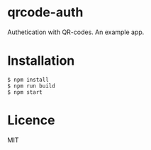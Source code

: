 # qrcode-auth

Authetication with QR-codes. An example app.

# Installation

    $ npm install
    $ npm run build
    $ npm start

# Licence

MIT
